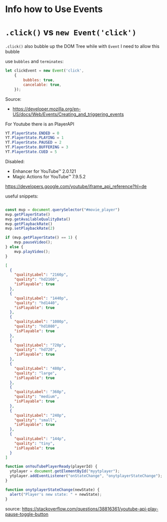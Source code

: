 # Info how to Use Events

# `.click()` vs `new Event('click')`

`.click()` also bubble up the DOM Tree while with `Event` I need to allow this bubble 

use `bubbles` and `terminates`:

```javascript
let clickEvent = new Event('click',
    {
        bubbles: true,
        cancelable: true,
    });
```

Source:
- https://developer.mozilla.org/en-US/docs/Web/Events/Creating_and_triggering_events



For Youtube there is an PlayerAPI

```java
YT.PlayerState.ENDED = 0
YT.PlayerState.PLAYING = 1
YT.PlayerState.PAUSED = 2
YT.PlayerState.BUFFERING = 3
YT.PlayerState.CUED = 5
```

Disabled:

- Enhancer for YouTube™  2.0.121
- Magic Actions for YouTube™ 7.9.5.2


https://developers.google.com/youtube/iframe_api_reference?hl=de

useful snippets:

```javascript

const mvp = document.querySelector("#movie_player")
mvp.getPlayerState()
mvp.getAvailableQualityData()
mvp.getPlaybackRate()
mvp.setPlaybackRate(2)

if (mvp.getPlayerState() == 1) {
    mvp.pauseVideo();
} else {
    mvp.playVideo();
}
```

```json
[
  {
    "qualityLabel": "2160p",
    "quality": "hd2160",
    "isPlayable": true
  },
  {
    "qualityLabel": "1440p",
    "quality": "hd1440",
    "isPlayable": true
  },
  {
    "qualityLabel": "1080p",
    "quality": "hd1080",
    "isPlayable": true
  },
  {
    "qualityLabel": "720p",
    "quality": "hd720",
    "isPlayable": true
  },
  {
    "qualityLabel": "480p",
    "quality": "large",
    "isPlayable": true
  },
  {
    "qualityLabel": "360p",
    "quality": "medium",
    "isPlayable": true
  },
  {
    "qualityLabel": "240p",
    "quality": "small",
    "isPlayable": true
  },
  {
    "qualityLabel": "144p",
    "quality": "tiny",
    "isPlayable": true
  }
]
```

```javascript
function onYouTubePlayerReady(playerId) {
  ytplayer = document.getElementById("myytplayer");
  ytplayer.addEventListener("onStateChange", "onytplayerStateChange");
}

function onytplayerStateChange(newState) {
  alert("Player's new state: " + newState);
}
```
source: https://stackoverflow.com/questions/38816361/youtube-api-play-pause-toggle-button

